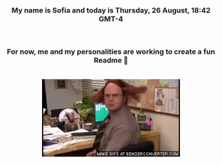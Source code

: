 


<div align="center">
<h3 >My name is Sofia and today is Thursday, 26 August, 18:42 GMT-4</h3><br>
<h3 >For now, me and my personalities are working to create a fun Readme 👋
</h3><br>
<img src='img/dwight.gif' alt='working...'/>
</div>
